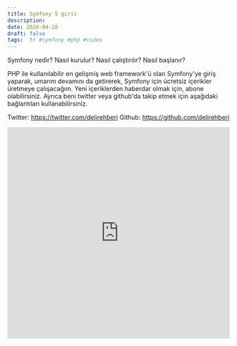 ```yaml
---
title: Symfony 5 giris
description:
date: 2020-04-28 
draft: false
tags:  tr #symfony #php #video
---
```



Symfony nedir? Nasıl kurulur? Nasıl çalıştırılır? Nasıl başlanır?

PHP ile kullanılabilir en gelişmiş web framework'ü olan Symfony'ye giriş yaparak, umarım devamını da getirerek, Symfony için ücretsiz içerikler üretmeye çalışacağım. Yeni içeriklerden haberdar olmak için, abone olabilirsiniz. Ayrıca beni twitter veya github'da takip etmek için aşağıdaki bağlantıları kullanabilirsiniz.  
<!--more-->
Twitter: https://twitter.com/delirehberi
Github: https://github.com/delirehberi 

<iframe width="100%" style="width:100%" height="480" src="https://www.youtube.com/embed/L_sb1Is-TVc" frameborder="0" allow="accelerometer; autoplay; encrypted-media; gyroscope; picture-in-picture" allowfullscreen></iframe>
 

